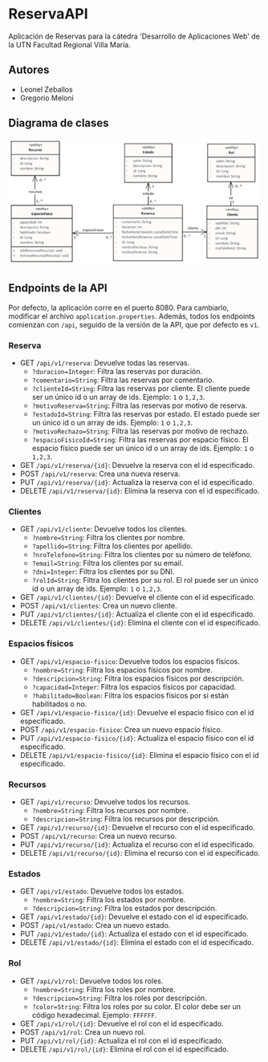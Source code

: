 # ReservaAPI
Aplicación de Reservas para la cátedra 'Desarrollo de Aplicaciones Web' de la UTN Facultad Regional Villa María.

## Autores

- Leonel Zeballos
- Gregorio Meloni

## Diagrama de clases

![Model.png](images%2FModel.png)

## Endpoints de la API

Por defecto, la aplicación corre en el puerto 8080. Para cambiarlo, modificar el archivo `application.properties`.
Además, todos los endpoints comienzan con `/api`, seguido de la versión de la API, que por defecto es `v1`.

### Reserva

- GET `/api/v1/reserva`: Devuelve todas las reservas.
  - `?duracion=Integer`: Filtra las reservas por duración.
  - `?comentario=String`: Filtra las reservas por comentario.
  - `?clienteId=String`: Filtra las reservas por cliente. El cliente puede ser un único id o un array de ids.
    Ejemplo: `1` o `1,2,3`.
  - `?motivoReserva=String`: Filtra las reservas por motivo de reserva.
  - `?estadoId=String`: Filtra las reservas por estado. El estado puede ser un único id o un array de ids. Ejemplo: `1`
    o `1,2,3`.
  - `?motivoRechazo=String`: Filtra las reservas por motivo de rechazo.
  - `?espacioFisicoId=String`: Filtra las reservas por espacio físico. El espacio físico puede ser un único id o un
    array de ids. Ejemplo: `1` o `1,2,3`.
- GET `/api/v1/reserva/{id}`: Devuelve la reserva con el id especificado.
- POST `/api/v1/reserva`: Crea una nueva reserva.
- PUT `/api/v1/reserva/{id}`: Actualiza la reserva con el id especificado.
- DELETE `/api/v1/reserva/{id}`: Elimina la reserva con el id especificado.

### Clientes

- GET `/api/v1/cliente`: Devuelve todos los clientes.
  - `?nombre=String`: Filtra los clientes por nombre.
  - `?apellido=String`: Filtra los clientes por apellido.
  - `?nroTelefono=String`: Filtra los clientes por su número de teléfono.
  - `?email=String`: Filtra los clientes por su email.
  - `?dni=Integer`: Filtra los clientes por su DNI.
  - `?rolId=String`: Filtra los clientes por su rol. El rol puede ser un único id o un array de ids. Ejemplo: `1`
    o `1,2,3`.
- GET `/api/v1/clientes/{id}`: Devuelve el cliente con el id especificado.
- POST `/api/v1/clientes`: Crea un nuevo cliente.
- PUT `/api/v1/clientes/{id}`: Actualiza el cliente con el id especificado.
- DELETE `/api/v1/clientes/{id}`: Elimina el cliente con el id especificado.

### Espacios físicos

- GET `/api/v1/espacio-fisico`: Devuelve todos los espacios físicos.
  - `?nombre=String`: Filtra los espacios físicos por nombre.
  - `?descripcion=String`: Filtra los espacios físicos por descripción.
  - `?capacidad=Integer`: Filtra los espacios físicos por capacidad.
  - `?habilitado=Boolean`: Filtra los espacios físicos por si están habilitados o no.
- GET `/api/v1/espacio-fisico/{id}`: Devuelve el espacio físico con el id especificado.
- POST `/api/v1/espacio-fisico`: Crea un nuevo espacio físico.
- PUT `/api/v1/espacio-fisico/{id}`: Actualiza el espacio físico con el id especificado.
- DELETE `/api/v1/espacio-fisico/{id}`: Elimina el espacio físico con el id especificado.

### Recursos

- GET `/api/v1/recurso`: Devuelve todos los recursos.
  - `?nombre=String`: Filtra los recursos por nombre.
  - `?descripcion=String`: Filtra los recursos por descripción.
- GET `/api/v1/recurso/{id}`: Devuelve el recurso con el id especificado.
- POST `/api/v1/recurso`: Crea un nuevo recurso.
- PUT `/api/v1/recurso/{id}`: Actualiza el recurso con el id especificado.
- DELETE `/api/v1/recurso/{id}`: Elimina el recurso con el id especificado.

### Estados

- GET `/api/v1/estado`: Devuelve todos los estados.
  - `?nombre=String`: Filtra los estados por nombre.
  - `?descripcion=String`: Filtra los estados por descripción.
- GET `/api/v1/estado/{id}`: Devuelve el estado con el id especificado.
- POST `/api/v1/estado`: Crea un nuevo estado.
- PUT `/api/v1/estado/{id}`: Actualiza el estado con el id especificado.
- DELETE `/api/v1/estado/{id}`: Elimina el estado con el id especificado.

### Rol

- GET `/api/v1/rol`: Devuelve todos los roles.
  - `?nombre=String`: Filtra los roles por nombre.
  - `?descripcion=String`: Filtra los roles por descripción.
  - `?color=String`: Filtra los roles por su color. El color debe ser un código hexadecimal. Ejemplo: `FFFFFF`.
- GET `/api/v1/rol/{id}`: Devuelve el rol con el id especificado.
- POST `/api/v1/rol`: Crea un nuevo rol.
- PUT `/api/v1/rol/{id}`: Actualiza el rol con el id especificado.
- DELETE `/api/v1/rol/{id}`: Elimina el rol con el id especificado.
